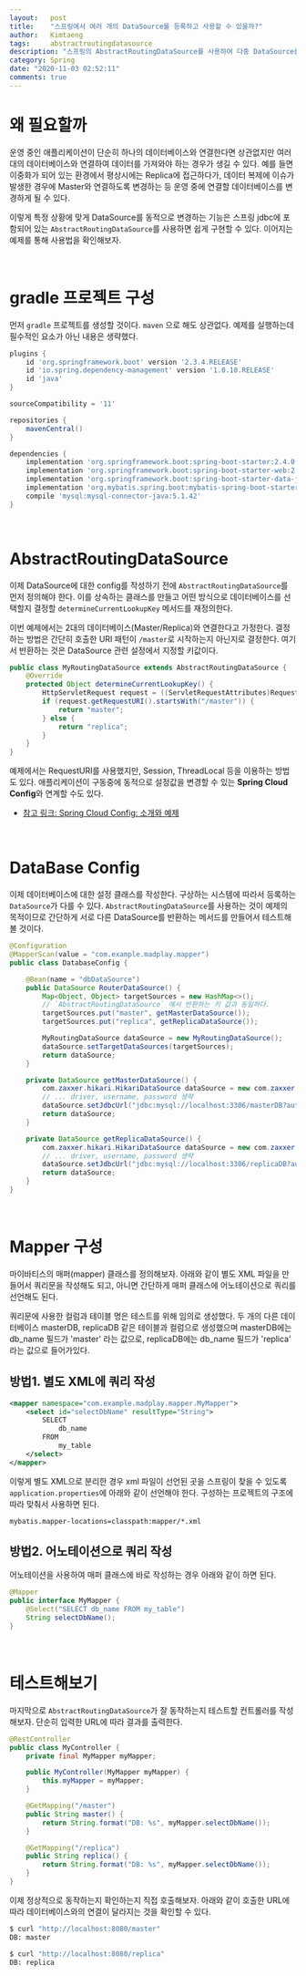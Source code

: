```yaml
---
layout:   post
title:    "스프링에서 여러 개의 DataSource를 등록하고 사용할 수 있을까?"
author:   Kimtaeng
tags:     abstractroutingdatasource
description: "스프링의 AbstractRoutingDataSource를 사용하여 다중 DataSource를 등록하고 상황에 맞게 변경하여 사용해보자." 
category: Spring
date: "2020-11-03 02:52:11"
comments: true
---
```


# 왜 필요할까
운영 중인 애플리케이션이 단순히 하나의 데이터베이스와 연결한다면 상관없지만 여러 대의 데이터베이스와 연결하여 데이터를 가져와야 하는 경우가
생길 수 있다. 예를 들면 이중화가 되어 있는 환경에서 평상시에는 Replica에 접근하다가, 데이터 복제에 이슈가 발생한 경우에 Master와 연결하도록
변경하는 등 운영 중에 연결할 데이터베이스를 변경하게 될 수 있다.

이렇게 특정 상황에 맞게 DataSource를 동적으로 변경하는 기능은 스프링 jdbc에 포함되어 있는 `AbstractRoutingDataSource`를
사용하면 쉽게 구현할 수 있다. 이어지는 예제를 통해 사용법을 확인해보자.

<br>

# gradle 프로젝트 구성
먼저 `gradle` 프로젝트를 생성할 것이다. `maven` 으로 해도 상관없다.
예제를 실행하는데 필수적인 요소가 아닌 내용은 생략했다.

```gradle
plugins {
    id 'org.springframework.boot' version '2.3.4.RELEASE'
    id 'io.spring.dependency-management' version '1.0.10.RELEASE'
    id 'java'
}

sourceCompatibility = '11'

repositories {
    mavenCentral()
}

dependencies {
    implementation 'org.springframework.boot:spring-boot-starter:2.4.0'
    implementation 'org.springframework.boot:spring-boot-starter-web:2.4.0'
    implementation 'org.springframework.boot:spring-boot-starter-data-jdbc:2.4.0'
    implementation 'org.mybatis.spring.boot:mybatis-spring-boot-starter:1.3.1'
    compile 'mysql:mysql-connector-java:5.1.42'
}
```

<br>

# AbstractRoutingDataSource
이제 DataSource에 대한 config를 작성하기 전에 `AbstractRoutingDataSource`를 먼저 정의해야 한다.
이를 상속하는 클래스를 만들고 어떤 방식으로 데이터베이스를 선택할지 결정할 `determineCurrentLookupKey` 메서드를 재정의한다.

이번 예제에서는 2대의 데이터베이스(Master/Replica)와 연결한다고 가정한다. 결정하는 방법은 간단히 호출한 URI 패턴이 `/master`로 시작하는지
아닌지로 결정한다. 여기서 반환하는 것은 DataSource 관련 설정에서 지정할 키값이다.


```java
public class MyRoutingDataSource extends AbstractRoutingDataSource {
	@Override
	protected Object determineCurrentLookupKey() {
        HttpServletRequest request = ((ServletRequestAttributes)RequestContextHolder.getRequestAttributes()).getRequest();
        if (request.getRequestURI().startsWith("/master")) {
            return "master";
        } else {
            return "replica";
        }	
	}
}
```

예제에서는 RequestURI를 사용했지만, Session, ThreadLocal 등을 이용하는 방법도 있다. 애플리케이션이 구동중에 동적으로 설정값을
변경할 수 있는 **Spring Cloud Config**와 연계할 수도 있다.

- <a href="/post/introduction-to-spring-cloud-config">참고 링크: Spring Cloud Config: 소개와 예제</a>

<br>

# DataBase Config
이제 데이터베이스에 대한 설정 클래스를 작성한다. 구상하는 시스템에 따라서 등록하는 `DataSource`가 다를 수 있다.
`AbstractRoutingDataSource`를 사용하는 것이 예제의 목적이므로 간단하게 서로 다른 DataSource를 반환하는 메서드를 만들어서
테스트해 볼 것이다.

```java
@Configuration
@MapperScan(value = "com.example.madplay.mapper")
public class DatabaseConfig {

	@Bean(name = "dbDataSource")
	public DataSource RouterDataSource() {
		Map<Object, Object> targetSources = new HashMap<>();
        // `AbstractRoutingDataSource` 에서 반환하는 키 값과 동일하다.
        targetSources.put("master", getMasterDataSource());
		targetSources.put("replica", getReplicaDataSource());

        MyRoutingDataSource dataSource = new MyRoutingDataSource();
		dataSource.setTargetDataSources(targetSources);
		return dataSource;
	}

    private DataSource getMasterDataSource() {
		com.zaxxer.hikari.HikariDataSource dataSource = new com.zaxxer.hikari.HikariDataSource();
		// ... driver, username, password 생략
		dataSource.setJdbcUrl("jdbc:mysql://localhost:3306/masterDB?autoReconnect=true&useSSL=false");
		return dataSource;
	}

	private DataSource getReplicaDataSource() {
		com.zaxxer.hikari.HikariDataSource dataSource = new com.zaxxer.hikari.HikariDataSource();
		// ... driver, username, password 생략
		dataSource.setJdbcUrl("jdbc:mysql://localhost:3306/replicaDB?autoReconnect=true&useSSL=false");
		return dataSource;
	}
}
```

<br>

# Mapper 구성
마이바티스의 매퍼(mapper) 클래스를 정의해보자. 아래와 같이 별도 XML 파일을 만들어서 쿼리문을 작성해도 되고, 아니면 간단하게 매퍼 클래스에
어노테이션으로 쿼리를 선언해도 된다.

쿼리문에 사용한 컬럼과 테이블 명은 테스트를 위해 임의로 생성했다. 두 개의 다른 데이터베이스 masterDB, replicaDB 같은 테이블과 컬럼으로
생성했으며 masterDB에는 db_name 필드가 'master' 라는 값으로, replicaDB에는 db_name 필드가 'replica' 라는 값으로 들어가있다.

## 방법1. 별도 XML에 쿼리 작성

```xml
<mapper namespace="com.example.madplay.mapper.MyMapper">
    <select id="selectDbName" resultType="String">
        SELECT
            db_name
        FROM
            my_table
    </select>
</mapper>
```

이렇게 별도 XML으로 분리한 경우 xml 파일이 선언된 곳을 스프링이 찾을 수 있도록 `application.properties`에 아래와 같이 선언해야 한다.
구성하는 프로젝트의 구조에 따라 맞춰서 사용하면 된다.

```properties
mybatis.mapper-locations=classpath:mapper/*.xml
```

## 방법2. 어노테이션으로 쿼리 작성
어노테이션을 사용하여 매퍼 클래스에 바로 작성하는 경우 아래와 같이 하면 된다.

```java
@Mapper
public interface MyMapper {
	@Select("SELECT db_name FROM my_table")
	String selectDbName();
}
```

<br>

# 테스트해보기
마지막으로 `AbstractRoutingDataSource`가 잘 동작하는지 테스트할 컨트롤러를 작성해보자.
단순히 입력한 URL에 따라 결과를 출력한다.

```java
@RestController
public class MyController {
	private final MyMapper myMapper;

	public MyController(MyMapper myMapper) {
		this.myMapper = myMapper;
	}

	@GetMapping("/master")
	public String master() {
		return String.format("DB: %s", myMapper.selectDbName());
	}

	@GetMapping("/replica")
	public String replica() {
		return String.format("DB: %s", myMapper.selectDbName());
	}
}
```

이제 정상적으로 동작하는지 확인하는지 직접 호출해보자. 아래와 같이 호출한 URL에 따라 데이터베이스와의 연결이 달라지는 것을 확인할 수 있다.

```bash
$ curl "http://localhost:8080/master"
DB: master

$ curl "http://localhost:8080/replica"
DB: replica
```
